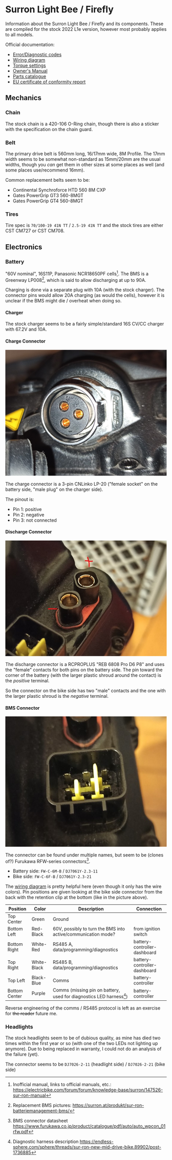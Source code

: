 # Surron Light Bee / Firefly
Information about the Surron Light Bee / Firefly and its components. These are compiled for the stock 2022 L1e version, however most probably applies to all models.

Official documentation:
- [Error/Diagnostic codes](./docs/Diagnostic_chart_X_Series_lead_LED.pdf)
- [Wiring diagram](./docs/SR%20diagram%20AE%20bikes%20copy.pdf)
- [Torque settings](./docs/Surron_LB_Torque_Settings.pdf)
- [Owner's Manual](./docs/Surron_LBX_Dual-Sport_E-Dirt_Bike_Owners_Manual.pdf)
- [Parts catalogue](./docs/Surron_LBX_Parts_Catalogue.pdf)
- [EU certificate of conformity report](./docs/surronlightbeecoc-papiere.pdf)

## Mechanics
### Chain
The stock chain is a 420-106 O-Ring chain, though there is also a sticker with the specification on the chain guard.

### Belt
The primary drive belt is 560mm long, 16/17mm wide, 8M Profile. The 17mm width seems to be somewhat non-standard as 15mm/20mm are the usual widths, though you _can_ get them in other sizes at some places as well (and some places use/recommend 16mm).

Common replacement belts seem to be:
- Continental Synchroforce HTD 560 8M CXP
- Gates PowerGrip GT3 560-8MGT
- Gates PowerGrip GT4 560-8MGT

### Tires
Tire spec is `70/100-19 41N TT` / `2.5-19 41N TT` and the stock tires are either CST CM727 or CST CM708.

## Electronics

### Battery

"60V nominal", 16S11P, Panasonic NCR18650PF cells[^forum-manual]. The BMS is a Greenway LP008[^replacement-bms], which is said to allow discharging at up to 90A.

Charging is done via a separate plug with 10A (with the stock charger). The connector pins would allow 20A charging (as would the cells), however it is unclear if the BMS might die / overheat when doing so.

#### Charger
The stock charger seems to be a fairly simple/standard 16S CV/CC charger with 67.2V and 10A.

#### Charge Connector
![CNLinko connector with pin markings](./images/battery-charge-connector.jpg)

The charge connector is a 3-pin CNLinko LP-20 ("female socket" on the battery side, "male plug" on the charger side).

The pinout is:
- Pin 1: positive
- Pin 2: negative
- Pin 3: not connected

#### Discharge Connector
![RCPROPLUS connector with positive and negative marking](./images/battery-discharge-connector.jpg)

The discharge connector is a RCPROPLUS "REB 6808 Pro D6 P8" and uses the "female" contacts for both pins on the battery side. The pin toward the corner of the battery (with the larger plastic shroud around the contact) is the _positive_ terminal.

So the connector on the bike side has two "male" contacts and the one with the larger plastic shroud is the _negative_ terminal.

#### BMS Connector

![6-pin bms connector on the battery with tab at the bottom](./images/battery-bms-connector.jpg)

The connector can be found under multiple names, but seem to be (clones of?) Furukawa RFW-series connectors[^bms-connector-datasheet].
- Battery side: `FW-C-6M-B` / `DJ7061Y-2.3-11`
- Bike side: `FW-C-6F-B` / `DJ7061Y-2.3-21`

The [wiring diagram](./docs/SR%20diagram%20AE%20bikes%20copy.pdf) is pretty helpful here (even though it only has the wire colors). Pin positions are given looking at the bike side connector from the back with the retention clip at the bottom (like in the picture above).

| Position | Color | Description | Connection |
| --- | --- | --- | --- |
| Top Center | Green | Ground | |
| Bottom Left | Red-Black | 60V, possibly to turn the BMS into active/communication mode? | from ignition switch |
| Bottom Right | White-Red | RS485 A, data/programming/diagnostics | battery-controller-dashboard |
| Top Right | White-Black | RS485 B, data/programming/diagnostics | battery-controller-dashboard |
| Top Left | Black-Blue | Comms | battery-controller |
| Bottom Center | Purple | Comms (missing pin on battery, used for diagnostics LED harness[^led-harness]) | battery-controller |

Reverse engineering of the comms / RS485 protocol is left as an exercise for ~~the reader~~ future me.

### Headlights

The stock headlights seem to be of dubious quality, as mine has died two times within the first year or so (with one of the two LEDs not lighting up anymore). Due to being replaced in warranty, I could not do an analysis of the failure (yet).

The connector seems to be `DJ7026-2-11` (headlight side) / `DJ7026-2-21` (bike side)


[^forum-manual]: Inofficial manual, links to official manuals, etc.: https://electricbike.com/forum/forum/knowledge-base/surron/147526-sur-ron-manual

[^replacement-bms]: Replacement BMS pictures: https://surron.at/produkt/sur-ron-batteriemanagement-bms/

[^bms-connector-datasheet]: BMS connector datasheet https://www.furukawa.co.jp/product/catalogue/pdf/auto/auto_wpcon_01rfw.pdf

[^led-harness]: Diagnostic harness description https://endless-sphere.com/sphere/threads/sur-ron-new-mid-drive-bike.89902/post-1736885